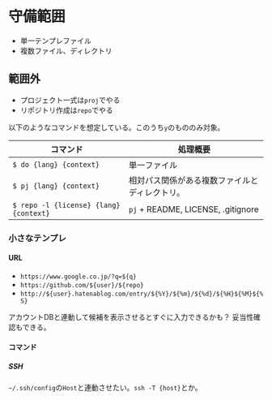 # 守備範囲

* 単一テンプレファイル
* 複数ファイル、ディレクトリ

## 範囲外

* プロジェクト一式は`proj`でやる
* リポジトリ作成は`repo`でやる

以下のようなコマンドを想定している。このうち`y`のもののみ対象。

コマンド|処理概要
--------|--------
`$ do {lang} {context}`|単一ファイル
`$ pj {lang} {context}`|相対パス関係がある複数ファイルとディレクトリ。
`$ repo -l {license} {lang} {context}`|`pj` + README, LICENSE, .gitignore

### 小さなテンプレ

#### URL

* `https://www.google.co.jp/?q=${q}`
* `https://github.com/${user}/${repo}`
* `http://${user}.hatenablog.com/entry/${%Y}/${%m}/${%d}/${%H}${%M}${%S}`

アカウントDBと連動して候補を表示させるとすぐに入力できるかも？ 妥当性確認もできる。

#### コマンド

##### SSH

`~/.ssh/config`の`Host`と連動させたい。`ssh -T {host}`とか。
